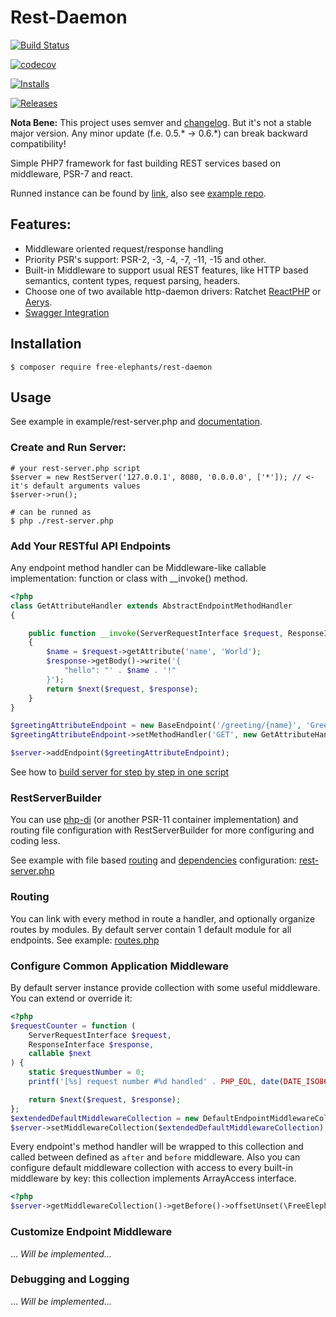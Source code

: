 # Rest-Daemon

[![Build Status](https://travis-ci.org/FreeElephants/rest-daemon.svg?branch=master)](https://travis-ci.org/FreeElephants/rest-daemon)

[![codecov](https://codecov.io/gh/FreeElephants/rest-daemon/branch/master/graph/badge.svg)](https://codecov.io/gh/FreeElephants/rest-daemon)

[![Installs](https://img.shields.io/packagist/dt/free-elephants/rest-daemon.svg)](https://packagist.org/packages/free-elephants/rest-daemon)

[![Releases](https://img.shields.io/packagist/v/free-elephants/rest-daemon.svg)](https://github.com/FreeElephants/rest-daemon/releases)

**Nota Bene:**
This project uses semver and [changelog](CHANGELOG.md).
But it's not a stable major version.
Any minor update (f.e. 0.5.* -> 0.6.*) can break backward compatibility!

Simple PHP7 framework for fast building REST services based on middleware, PSR-7 and react.

Runned instance can be found by [link](http://rest-daemon-example.samizdam.net:8080/uptime), also see [example repo](https://github.com/FreeElephants/rest-daemon-example).

## Features:

- Middleware oriented request/response handling
- Priority PSR's support: PSR-2, -3, -4, -7, -11, -15 and other. 
- Built-in Middleware to support usual REST features, like HTTP based semantics, content types, request parsing, headers. 
- Choose one of two available http-daemon drivers: Ratchet [ReactPHP](https://github.com/ratchetphp/Ratchet) or [Aerys](https://github.com/amphp/aerys). 
- [Swagger Integration](/docs/SWAGGER.md)

## Installation 

    $ composer require free-elephants/rest-daemon

## Usage

See example in example/rest-server.php and [documentation](/docs/INDEX.md). 

### Create and Run Server:

```
# your rest-server.php script
$server = new RestServer('127.0.0.1', 8080, '0.0.0.0', ['*']); // <- it's default arguments values
$server->run();

# can be runned as
$ php ./rest-server.php 
```

### Add Your RESTful API Endpoints

Any endpoint method handler can be Middleware-like callable implementation: function or class with __invoke() method.  
```php
<?php
class GetAttributeHandler extends AbstractEndpointMethodHandler
{

    public function __invoke(ServerRequestInterface $request, ResponseInterface $response, callable $next)
    {
        $name = $request->getAttribute('name', 'World');
        $response->getBody()->write('{
            "hello": "' . $name . '!"
        }');
        return $next($request, $response);
    }
}

$greetingAttributeEndpoint = new BaseEndpoint('/greeting/{name}', 'Greeting by name in path');
$greetingAttributeEndpoint->setMethodHandler('GET', new GetAttributeHandler());

$server->addEndpoint($greetingAttributeEndpoint);
```

See how to [build server for step by step in one script](/example/rest-server-script-example.php)

### RestServerBuilder

You can use [php-di](https://github.com/free-elephants/php-di) (or another PSR-11 container implementation) and routing file configuration with RestServerBuilder for more configuring and coding less. 

See example with file based [routing](/example/routes.php) and [dependencies](/example/components.php) configuration: [rest-server.php](/example/rest-server.php)  

### Routing
You can link with every method in route a handler, and optionally organize routes by modules.  By default server contain 1 default module for all endpoints. 
See example: [routes.php](/example/routes.php)

### Configure Common Application Middleware

By default server instance provide collection with some useful middleware. 
You can extend or override it: 
```php
<?php
$requestCounter = function (
    ServerRequestInterface $request,
    ResponseInterface $response,
    callable $next
) {
    static $requestNumber = 0;
    printf('[%s] request number #%d handled' . PHP_EOL, date(DATE_ISO8601), ++$requestNumber);

    return $next($request, $response);
};
$extendedDefaultMiddlewareCollection = new DefaultEndpointMiddlewareCollection([], [$requestCounter]);
$server->setMiddlewareCollection($extendedDefaultMiddlewareCollection);
```

Every endpoint's method handler will be wrapped to this collection and called between defined as `after` and `before` middleware. 
Also you can configure default middleware collection with access to every built-in middleware by key: this collection implements ArrayAccess interface. 
```php
<?php
$server->getMiddlewareCollection()->getBefore()->offsetUnset(\FreeElephants\RestDaemon\Middleware\MiddlewareRole::NO_CONTENT_STATUS_SETTER);
```

### Customize Endpoint Middleware
... _Will be implemented..._

### Debugging and Logging
... _Will be implemented..._
